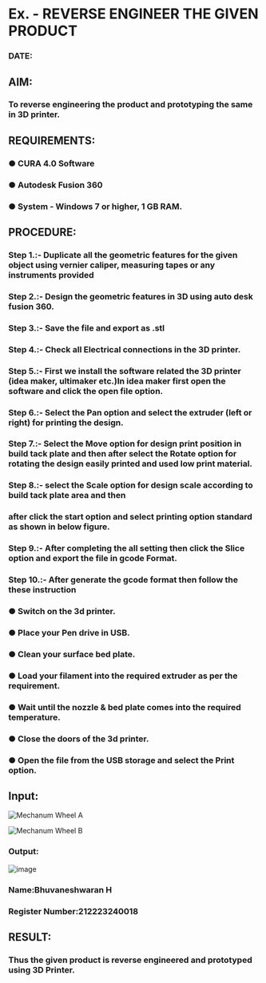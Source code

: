 # Ex.   - REVERSE ENGINEER THE GIVEN PRODUCT

### DATE: 

## AIM: 
### To reverse engineering the product and prototyping the same in 3D printer.

## REQUIREMENTS:
### ●	CURA 4.0 Software
### ●	 Autodesk Fusion 360
### ●	 System - Windows 7 or higher, 1 GB RAM.

## PROCEDURE:
### Step 1.:- Duplicate all the geometric features for the given object using vernier caliper, measuring tapes or any instruments provided
### Step 2.:- Design the geometric features in 3D using auto desk fusion 360.
### Step 3.:- Save the file and export as .stl
### Step 4.:- Check all Electrical connections in the 3D printer.
### Step 5.:- First we install the software related the 3D printer (idea maker, ultimaker etc.)In idea maker first open the software and click the open file option.
### Step 6.:- Select the Pan option and select the extruder (left or right) for printing the design.
### Step 7.:- Select the Move option for design print position in build tack plate and then after select the Rotate option for rotating the design easily printed and used low print material.
### Step 8.:- select the Scale option for design scale according to build tack plate area and then
### after click the start option and select printing option standard as shown in below figure.
### Step 9.:- After completing the all setting then click the Slice option and export the file in gcode Format.
### Step 10.:- After generate the gcode format then follow the these instruction 
  ###   ●	Switch on the 3d printer.
  ###   ●	Place your Pen drive in USB.
  ###   ●	Clean your surface bed plate.
  ###   ●	Load your filament into the required extruder as per the requirement.
  ###   ●	Wait until the nozzle & bed plate comes into the required temperature.
  ###   ●	Close the doors of the 3d printer.
  ###   ●	Open the file from the USB storage and select the Print option.

## Input:
![Mechanum Wheel A](https://github.com/bhuvan8903/Ex.-10---REVERSE-ENGINEER-THE-GIVEN-PRODUCT/assets/151444524/b0d557cd-3d45-4de0-9c5a-8069c76dc54e)

![Mechanum Wheel B](https://github.com/bhuvan8903/Ex.-10---REVERSE-ENGINEER-THE-GIVEN-PRODUCT/assets/151444524/9adf5f7f-4ad8-48c0-ac19-3ea43c2f46c8)

### Output:

![image](https://github.com/bhuvan8903/Ex.-10---REVERSE-ENGINEER-THE-GIVEN-PRODUCT/assets/151444524/949f2f5b-ba2a-42bd-8f53-18dcf695615a)


### Name:Bhuvaneshwaran H
### Register Number:212223240018

## RESULT:
###   Thus the given product is reverse engineered and prototyped using 3D Printer.
